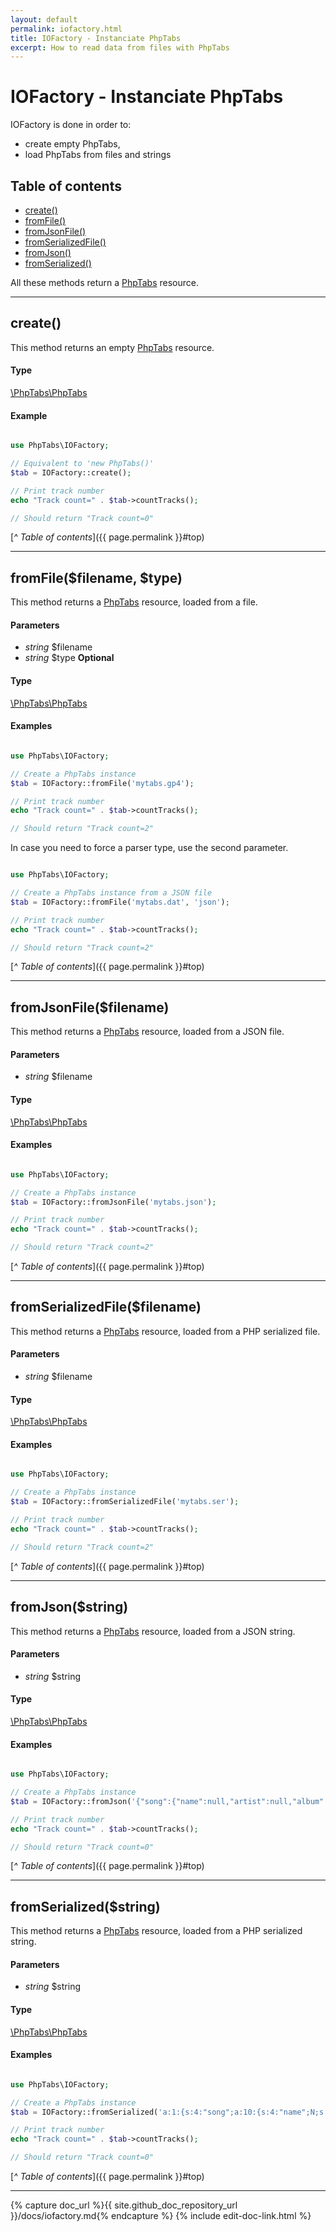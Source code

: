 ```yaml
---
layout: default
permalink: iofactory.html
title: IOFactory - Instanciate PhpTabs
excerpt: How to read data from files with PhpTabs
---
```


# IOFactory - Instanciate PhpTabs

IOFactory is done in order to:

- create empty PhpTabs,
- load PhpTabs from files and strings 

## Table of contents

- [create()](#create)
- [fromFile()](#fromfile-filename-type)
- [fromJsonFile()](#fromjsonfile-filename)
- [fromSerializedFile()](#fromserializedfile-filename)
- [fromJson()](#fromjson)
- [fromSerialized()](#fromserialized)

All these methods return a [PhpTabs](/phptabs.html) resource.

------------------------------------------------------------------------

## create()

This method returns an empty [PhpTabs](/phptabs.html) resource.

#### Type

[\PhpTabs\PhpTabs](/phptabs.html)

#### Example

```php

use PhpTabs\IOFactory;

// Equivalent to 'new PhpTabs()'
$tab = IOFactory::create();

// Print track number
echo "Track count=" . $tab->countTracks();

// Should return "Track count=0"

```

[_^ Table of contents_]({{ page.permalink }}#top)

------------------------------------------------------------------------

## fromFile($filename, $type)

This method returns a [PhpTabs](/phptabs.html) resource, loaded from a 
file.

#### Parameters

- _string_ $filename 
- _string_ $type __Optional__ 

#### Type

[\PhpTabs\PhpTabs](/phptabs.html)

#### Examples

```php

use PhpTabs\IOFactory;

// Create a PhpTabs instance
$tab = IOFactory::fromFile('mytabs.gp4');

// Print track number
echo "Track count=" . $tab->countTracks();

// Should return "Track count=2"

```

In case you need to force a parser type, use the second parameter.

```php

use PhpTabs\IOFactory;

// Create a PhpTabs instance from a JSON file
$tab = IOFactory::fromFile('mytabs.dat', 'json');

// Print track number
echo "Track count=" . $tab->countTracks();

// Should return "Track count=2"

```


[_^ Table of contents_]({{ page.permalink }}#top)

------------------------------------------------------------------------

## fromJsonFile($filename)

This method returns a [PhpTabs](/phptabs.html) resource, loaded from a 
JSON file.

#### Parameters

- _string_ $filename 

#### Type

[\PhpTabs\PhpTabs](/phptabs.html)

#### Examples

```php

use PhpTabs\IOFactory;

// Create a PhpTabs instance
$tab = IOFactory::fromJsonFile('mytabs.json');

// Print track number
echo "Track count=" . $tab->countTracks();

// Should return "Track count=2"

```

[_^ Table of contents_]({{ page.permalink }}#top)

------------------------------------------------------------------------

## fromSerializedFile($filename)

This method returns a [PhpTabs](/phptabs.html) resource, loaded from a 
PHP serialized file.

#### Parameters

- _string_ $filename 

#### Type

[\PhpTabs\PhpTabs](/phptabs.html)

#### Examples

```php

use PhpTabs\IOFactory;

// Create a PhpTabs instance
$tab = IOFactory::fromSerializedFile('mytabs.ser');

// Print track number
echo "Track count=" . $tab->countTracks();

// Should return "Track count=2"

```

[_^ Table of contents_]({{ page.permalink }}#top)

------------------------------------------------------------------------

## fromJson($string)

This method returns a [PhpTabs](/phptabs.html) resource, loaded from a 
JSON string.

#### Parameters

- _string_ $string 

#### Type

[\PhpTabs\PhpTabs](/phptabs.html)

#### Examples

```php

use PhpTabs\IOFactory;

// Create a PhpTabs instance
$tab = IOFactory::fromJson('{"song":{"name":null,"artist":null,"album":null,"author":null,"copyright":null,"writer":null,"comments":null,"channels":[],"measureHeaders":[],"tracks":[]}}');

// Print track number
echo "Track count=" . $tab->countTracks();

// Should return "Track count=0"

```

[_^ Table of contents_]({{ page.permalink }}#top)

------------------------------------------------------------------------

## fromSerialized($string)

This method returns a [PhpTabs](/phptabs.html) resource, loaded from a 
PHP serialized string.

#### Parameters

- _string_ $string 

#### Type

[\PhpTabs\PhpTabs](/phptabs.html)

#### Examples

```php

use PhpTabs\IOFactory;

// Create a PhpTabs instance
$tab = IOFactory::fromSerialized('a:1:{s:4:"song";a:10:{s:4:"name";N;s:6:"artist";N;s:5:"album";N;s:6:"author";N;s:9:"copyright";N;s:6:"writer";N;s:8:"comments";N;s:8:"channels";a:0:{}s:14:"measureHeaders";a:0:{}s:6:"tracks";a:0:{}}}');

// Print track number
echo "Track count=" . $tab->countTracks();

// Should return "Track count=0"

```

[_^ Table of contents_]({{ page.permalink }}#top)

------------------------------------------------------------------------

{% capture doc_url %}{{ site.github_doc_repository_url }}/docs/iofactory.md{% endcapture %}
{% include edit-doc-link.html %}
